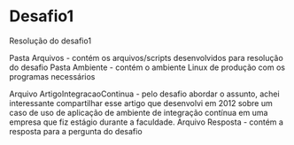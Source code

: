 # Desafio1
Resolução do desafio1

Pasta Arquivos - contém os arquivos/scripts desenvolvidos para resolução do desafio
Pasta Ambiente - contém o ambiente Linux de produção com os programas necessários

Arquivo ArtigoIntegracaoContinua - pelo desafio abordar o assunto, achei interessante compartilhar esse artigo que desenvolvi em 2012 sobre um caso de uso de aplicação de ambiente de integração contínua em uma empresa que fiz estágio durante a faculdade.
Arquivo Resposta - contém a resposta para a pergunta do desafio
